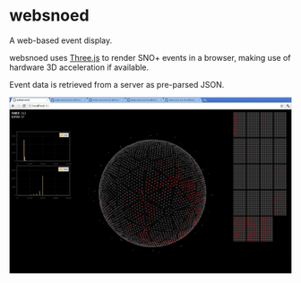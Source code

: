 websnoed
========
A web-based event display.

websnoed uses [Three.js](http://mrdoob.github.com/three.js/) to render SNO+ events in a browser, making use of hardware 3D acceleration if available.

Event data is retrieved from a server as pre-parsed JSON.

![Action Shot](https://github.com/mastbaum/websnoed/raw/master/doc/muon.jpg)